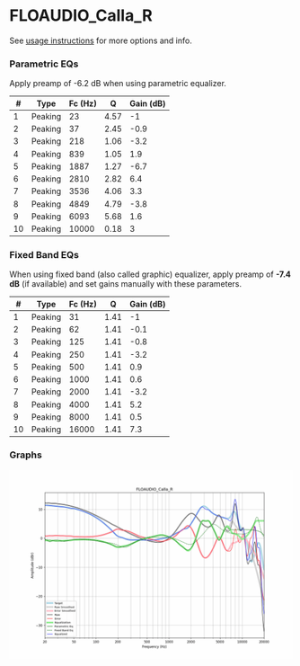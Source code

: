 # FLOAUDIO_Calla_R
See [usage instructions](https://github.com/jaakkopasanen/AutoEq#usage) for more options and info.

### Parametric EQs
Apply preamp of -6.2 dB when using parametric equalizer.

|   # | Type    |   Fc (Hz) |    Q |   Gain (dB) |
|-----|---------|-----------|------|-------------|
|   1 | Peaking |        23 | 4.57 |        -1   |
|   2 | Peaking |        37 | 2.45 |        -0.9 |
|   3 | Peaking |       218 | 1.06 |        -3.2 |
|   4 | Peaking |       839 | 1.05 |         1.9 |
|   5 | Peaking |      1887 | 1.27 |        -6.7 |
|   6 | Peaking |      2810 | 2.82 |         6.4 |
|   7 | Peaking |      3536 | 4.06 |         3.3 |
|   8 | Peaking |      4849 | 4.79 |        -3.8 |
|   9 | Peaking |      6093 | 5.68 |         1.6 |
|  10 | Peaking |     10000 | 0.18 |         3   |

### Fixed Band EQs
When using fixed band (also called graphic) equalizer, apply preamp of **-7.4 dB** (if available) and set gains manually with these parameters.

|   # | Type    |   Fc (Hz) |    Q |   Gain (dB) |
|-----|---------|-----------|------|-------------|
|   1 | Peaking |        31 | 1.41 |        -1   |
|   2 | Peaking |        62 | 1.41 |        -0.1 |
|   3 | Peaking |       125 | 1.41 |        -0.8 |
|   4 | Peaking |       250 | 1.41 |        -3.2 |
|   5 | Peaking |       500 | 1.41 |         0.9 |
|   6 | Peaking |      1000 | 1.41 |         0.6 |
|   7 | Peaking |      2000 | 1.41 |        -3.2 |
|   8 | Peaking |      4000 | 1.41 |         5.2 |
|   9 | Peaking |      8000 | 1.41 |         0.5 |
|  10 | Peaking |     16000 | 1.41 |         7.3 |

### Graphs
![](./FLOAUDIO_Calla_R.png)
